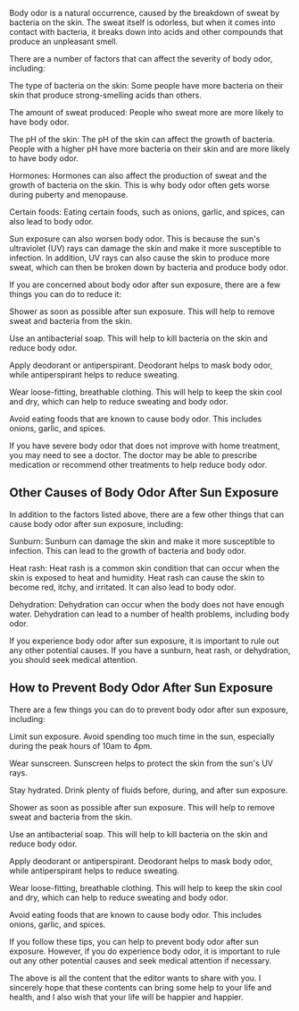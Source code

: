 <p>Body odor is a natural occurrence, caused by the breakdown of sweat by bacteria on the skin. The sweat itself is odorless, but when it comes into contact with bacteria, it breaks down into acids and other compounds that produce an unpleasant smell.</p></p><p><p>There are a number of factors that can affect the severity of body odor, including:</p></p><p><p> The type of bacteria on the skin: Some people have more bacteria on their skin that produce strong-smelling acids than others.</p></p><p><p> The amount of sweat produced: People who sweat more are more likely to have body odor.</p></p><p><p> The pH of the skin: The pH of the skin can affect the growth of bacteria. People with a higher pH have more bacteria on their skin and are more likely to have body odor.</p></p><p><p> Hormones: Hormones can also affect the production of sweat and the growth of bacteria on the skin. This is why body odor often gets worse during puberty and menopause.</p></p><p><p> Certain foods: Eating certain foods, such as onions, garlic, and spices, can also lead to body odor.</p></p><p><p>Sun exposure can also worsen body odor. This is because the sun's ultraviolet (UV) rays can damage the skin and make it more susceptible to infection. In addition, UV rays can also cause the skin to produce more sweat, which can then be broken down by bacteria and produce body odor.</p></p><p><p>If you are concerned about body odor after sun exposure, there are a few things you can do to reduce it:</p></p><p><p> Shower as soon as possible after sun exposure. This will help to remove sweat and bacteria from the skin.</p></p><p><p> Use an antibacterial soap. This will help to kill bacteria on the skin and reduce body odor.</p></p><p><p> Apply deodorant or antiperspirant. Deodorant helps to mask body odor, while antiperspirant helps to reduce sweating.</p></p><p><p> Wear loose-fitting, breathable clothing. This will help to keep the skin cool and dry, which can help to reduce sweating and body odor.</p></p><p><p> Avoid eating foods that are known to cause body odor. This includes onions, garlic, and spices.</p></p><p><p>If you have severe body odor that does not improve with home treatment, you may need to see a doctor. The doctor may be able to prescribe medication or recommend other treatments to help reduce body odor.</p></p><p><h2>Other Causes of Body Odor After Sun Exposure</h2></p><p><p>In addition to the factors listed above, there are a few other things that can cause body odor after sun exposure, including:</p></p><p><p> Sunburn: Sunburn can damage the skin and make it more susceptible to infection. This can lead to the growth of bacteria and body odor.</p></p><p><p> Heat rash: Heat rash is a common skin condition that can occur when the skin is exposed to heat and humidity. Heat rash can cause the skin to become red, itchy, and irritated. It can also lead to body odor.</p></p><p><p> Dehydration: Dehydration can occur when the body does not have enough water. Dehydration can lead to a number of health problems, including body odor.</p></p><p><p>If you experience body odor after sun exposure, it is important to rule out any other potential causes. If you have a sunburn, heat rash, or dehydration, you should seek medical attention.</p></p><p><h2>How to Prevent Body Odor After Sun Exposure</h2></p><p><p>There are a few things you can do to prevent body odor after sun exposure, including:</p></p><p><p> Limit sun exposure. Avoid spending too much time in the sun, especially during the peak hours of 10am to 4pm.</p></p><p><p> Wear sunscreen. Sunscreen helps to protect the skin from the sun's UV rays.</p></p><p><p> Stay hydrated. Drink plenty of fluids before, during, and after sun exposure.</p></p><p><p> Shower as soon as possible after sun exposure. This will help to remove sweat and bacteria from the skin.</p></p><p><p> Use an antibacterial soap. This will help to kill bacteria on the skin and reduce body odor.</p></p><p><p> Apply deodorant or antiperspirant. Deodorant helps to mask body odor, while antiperspirant helps to reduce sweating.</p></p><p><p> Wear loose-fitting, breathable clothing. This will help to keep the skin cool and dry, which can help to reduce sweating and body odor.</p></p><p><p> Avoid eating foods that are known to cause body odor. This includes onions, garlic, and spices.</p></p><p><p>If you follow these tips, you can help to prevent body odor after sun exposure. However, if you do experience body odor, it is important to rule out any other potential causes and seek medical attention if necessary.</p></p><p>The above is all the content that the editor wants to share with you. I sincerely hope that these contents can bring some help to your life and health, and I also wish that your life will be happier and happier.</p>
